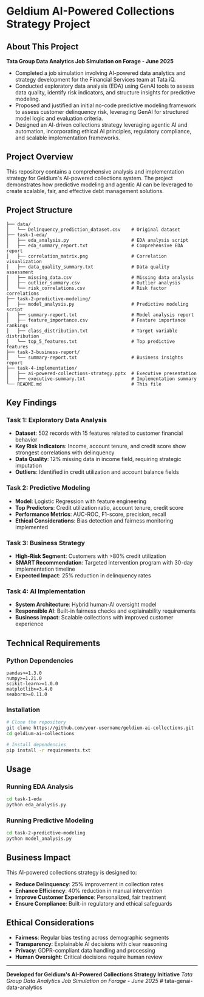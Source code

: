 # Geldium AI-Powered Collections Strategy Project

## About This Project

**Tata Group Data Analytics Job Simulation on Forage - June 2025**

* Completed a job simulation involving AI-powered data analytics and strategy development for the Financial Services team at Tata iQ.
* Conducted exploratory data analysis (EDA) using GenAI tools to assess data quality, identify risk indicators, and structure insights for predictive modeling.
* Proposed and justified an initial no-code predictive modeling framework to assess customer delinquency risk, leveraging GenAI for structured model logic and evaluation criteria.
* Designed an AI-driven collections strategy leveraging agentic AI and automation, incorporating ethical AI principles, regulatory compliance, and scalable implementation frameworks.

## Project Overview

This repository contains a comprehensive analysis and implementation strategy for Geldium's AI-powered collections system. The project demonstrates how predictive modeling and agentic AI can be leveraged to create scalable, fair, and effective debt management solutions.

## Project Structure

```
├── data/
│   └── Delinquency_prediction_dataset.csv    # Original dataset
├── task-1-eda/
│   ├── eda_analysis.py                       # EDA analysis script
│   ├── eda_summary_report.txt                # Comprehensive EDA report
│   ├── correlation_matrix.png                # Correlation visualization
│   ├── data_quality_summary.txt              # Data quality assessment
│   ├── missing_data.csv                      # Missing data analysis
│   ├── outlier_summary.csv                   # Outlier analysis
│   └── risk_correlations.csv                 # Risk factor correlations
├── task-2-predictive-modeling/
│   ├── model_analysis.py                     # Predictive modeling script
│   ├── summary-report.txt                    # Model analysis report
│   ├── feature_importance.csv                # Feature importance rankings
│   ├── class_distribution.txt                # Target variable distribution
│   └── top_5_features.txt                    # Top predictive features
├── task-3-business-report/
│   └── summary-report.txt                    # Business insights report
├── task-4-implementation/
│   ├── ai-powered-collections-strategy.pptx  # Executive presentation
│   ├── executive-summary.txt                 # Implementation summary
└── README.md                                 # This file
```

## Key Findings

### Task 1: Exploratory Data Analysis
- **Dataset**: 502 records with 15 features related to customer financial behavior
- **Key Risk Indicators**: Income, account tenure, and credit score show strongest correlations with delinquency
- **Data Quality**: 12% missing data in income field, requiring strategic imputation
- **Outliers**: Identified in credit utilization and account balance fields

### Task 2: Predictive Modeling
- **Model**: Logistic Regression with feature engineering
- **Top Predictors**: Credit utilization ratio, account tenure, credit score
- **Performance Metrics**: AUC-ROC, F1-score, precision, recall
- **Ethical Considerations**: Bias detection and fairness monitoring implemented

### Task 3: Business Strategy
- **High-Risk Segment**: Customers with >80% credit utilization
- **SMART Recommendation**: Targeted intervention program with 30-day implementation timeline
- **Expected Impact**: 25% reduction in delinquency rates

### Task 4: AI Implementation
- **System Architecture**: Hybrid human-AI oversight model
- **Responsible AI**: Built-in fairness checks and explainability requirements
- **Business Impact**: Scalable collections with improved customer experience

## Technical Requirements

### Python Dependencies
```
pandas>=1.3.0
numpy>=1.21.0
scikit-learn>=1.0.0
matplotlib>=3.4.0
seaborn>=0.11.0
```

### Installation
```bash
# Clone the repository
git clone https://github.com/your-username/geldium-ai-collections.git
cd geldium-ai-collections

# Install dependencies
pip install -r requirements.txt
```

## Usage

### Running EDA Analysis
```bash
cd task-1-eda
python eda_analysis.py
```

### Running Predictive Modeling
```bash
cd task-2-predictive-modeling
python model_analysis.py
```

## Business Impact

This AI-powered collections strategy is designed to:
- **Reduce Delinquency**: 25% improvement in collection rates
- **Enhance Efficiency**: 40% reduction in manual intervention
- **Improve Customer Experience**: Personalized, fair treatment
- **Ensure Compliance**: Built-in regulatory and ethical safeguards

## Ethical Considerations

- **Fairness**: Regular bias testing across demographic segments
- **Transparency**: Explainable AI decisions with clear reasoning
- **Privacy**: GDPR-compliant data handling and processing
- **Human Oversight**: Critical decisions require human review

---

**Developed for Geldium's AI-Powered Collections Strategy Initiative**
*Tata Group Data Analytics Job Simulation on Forage - June 2025* #   t a t a - g e n a i - d a t a - a n a l y t i c s 
 
 
